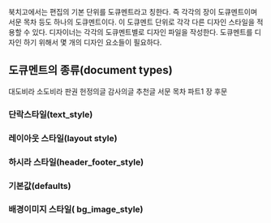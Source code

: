 
북치고에서는 편집의 기본 단위를 도큐멘트라고 칭한다.
즉 각각의 장이 도큐멘트이며 서문 목차 등도 하나의 도큐멘트이다.
이 도큐멘트 단위로 각각 다른 디자인 스타일을 적용할 수 있다.
디자이너는 각각의 도큐멘트별로 디자인 파일을 작성한다.
도큐멘트를 디자인 하기 위해서 몇 개의 디자인 요소들이 필요하다.

## 도큐멘트의 종류(document types)

대도비라
소도비라
판권
헌정의글
감사의글
추천글
서문
목차
파트1
장
후문

### 단락스타일(text_style)

### 레이아웃 스타일(layout style)

### 하시라 스타일(header_footer_style)

### 기본값(defaults)

### 배경이미지 스타일( bg_image_style)